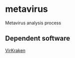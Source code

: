 # metavirus
Metavirus analysis process

Dependent software
---------------------

[VirKraken](https://github.com/Strong-Lab/VirKraken)

